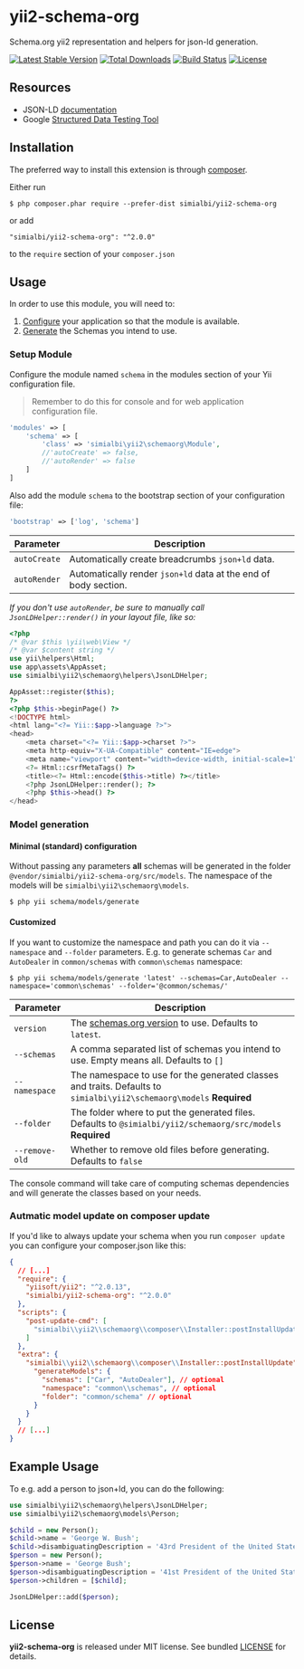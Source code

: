 # yii2-schema-org

Schema.org yii2 representation and helpers for json-ld generation.

[![Latest Stable Version](https://poser.pugx.org/simialbi/yii2-schema-org/v/stable?format=flat-square)](https://packagist.org/packages/simialbi/yii2-schema-org)
[![Total Downloads](https://poser.pugx.org/simialbi/yii2-schema-org/downloads?format=flat-square)](https://packagist.org/packages/simialbi/yii2-schema-org)
[![Build Status](https://travis-ci.com/simialbi/yii2-schema-org.svg?format=flat-square&branch=master)](https://travis-ci.com/simialbi/yii2-schema-org)
[![License](https://poser.pugx.org/simialbi/yii2-schema-org/license?format=flat-square)](https://packagist.org/packages/simialbi/yii2-schema-org)

## Resources
 * JSON-LD [documentation](http://json-ld.org/learn.html)
 * Google [Structured Data Testing Tool](https://search.google.com/structured-data/testing-tool)
 
## Installation

The preferred way to install this extension is through [composer](http://getcomposer.org/download/).

Either run

```
$ php composer.phar require --prefer-dist simialbi/yii2-schema-org
```

or add 

```
"simialbi/yii2-schema-org": "^2.0.0"
```

to the ```require``` section of your `composer.json`


## Usage

In order to use this module, you will need to:

1. [Configure](#setup-module) your application so that the module is available.
2. [Generate](#model-generation) the Schemas you intend to use.

### Setup Module

Configure the module named `schema` in the modules section of your Yii configuration file.

> Remember to do this for console and for web application configuration file.

```php
'modules' => [
	'schema' => [
		'class' => 'simialbi\yii2\schemaorg\Module',
		//'autoCreate' => false,
		//'autoRender' => false
	]
]
```

Also add the module `schema` to the bootstrap section of your configuration file:
```php
'bootstrap' => ['log', 'schema']
```

| Parameter    | Description                                                     |
|--------------|-----------------------------------------------------------------|
| `autoCreate` | Automatically create breadcrumbs `json+ld` data.                | 
| `autoRender` | Automatically render `json+ld` data at the end of body section. |

*If you don't use `autoRender`, be sure to manually call `JsonLDHelper::render()` in your layout file, like so:*


```php
<?php
/* @var $this \yii\web\View */
/* @var $content string */
use yii\helpers\Html;
use app\assets\AppAsset;
use simialbi\yii2\schemaorg\helpers\JsonLDHelper;

AppAsset::register($this);
?>
<?php $this->beginPage() ?>
<!DOCTYPE html>
<html lang="<?= Yii::$app->language ?>">
<head>
    <meta charset="<?= Yii::$app->charset ?>">
    <meta http-equiv="X-UA-Compatible" content="IE=edge">
    <meta name="viewport" content="width=device-width, initial-scale=1">
    <?= Html::csrfMetaTags() ?>
    <title><?= Html::encode($this->title) ?></title>
    <?php JsonLDHelper::render(); ?>
    <?php $this->head() ?>
</head>
```  

### Model generation

#### Minimal (standard) configuration

Without passing any parameters **all** schemas will be generated in the folder `@vendor/simialbi/yii2-schema-org/src/models`.
The namespace of the models will be `simialbi\yii2\schemaorg\models`.
```
$ php yii schema/models/generate
```

#### Customized

If you want to customize the namespace and path you can do it via `--namespace` and `--folder` parameters. E.g. to generate
schemas `Car` and `AutoDealer` in `common/schemas` with `common\schemas` namespace: 
 ```
$ php yii schema/models/generate 'latest' --schemas=Car,AutoDealer --namespace='common\schemas' --folder='@common/schemas/'
```

| Parameter      | Description                                                                                                           |
|----------------|-----------------------------------------------------------------------------------------------------------------------|
| `version`      | The [schemas.org version](https://schema.org/docs/releases.html) to use. Defaults to `latest`.                        | 
| `--schemas`    | A comma separated list of schemas you intend to use. Empty means all. Defaults to `[]`                                |
| `--namespace`  | The namespace to use for the generated classes and traits. Defaults to `simialbi\yii2\schemaorg\models`  **Required** |
| `--folder`     | The folder where to put the generated files. Defaults to `@simialbi/yii2/schemaorg/src/models` **Required**           |
| `--remove-old` | Whether to remove old files before generating. Defaults to `false`                                                    |

The console command will take care of computing schemas dependencies and will generate the classes based on your needs.

### Autmatic model update on composer update
If you'd like to always update your schema when you run `composer update` you can configure your composer.json like this:
```json
{
  // [...]
  "require": {
    "yiisoft/yii2": "^2.0.13",
    "simialbi/yii2-schema-org": "^2.0.0"
  },
  "scripts": {
    "post-update-cmd": [
      "simialbi\\yii2\\schemaorg\\composer\\Installer::postInstallUpdate"
    ]
  },
  "extra": {
    "simialbi\\yii2\\schemaorg\\composer\\Installer::postInstallUpdate": {
      "generateModels": {
        "schemas": ["Car", "AutoDealer"], // optional
        "namespace": "common\\schemas", // optional
        "folder": "common/schema" // optional
      }
    }
  }
  // [...]
}
```

## Example Usage
To e.g. add a person to json+ld, you can do the following:

```php
use simialbi\yii2\schemaorg\helpers\JsonLDHelper;
use simialbi\yii2\schemaorg\models\Person;

$child = new Person();
$child->name = 'George W. Bush';
$child->disambiguatingDescription = '43rd President of the United States';
$person = new Person();
$person->name = 'George Bush';
$person->disambiguatingDescription = '41st President of the United States';
$person->children = [$child];

JsonLDHelper::add($person);
``` 

## License

**yii2-schema-org** is released under MIT license. See bundled [LICENSE](LICENSE) for details.